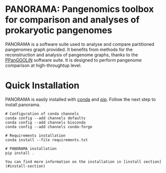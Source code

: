 # PANORAMA: Pangenomics toolbox for comparison and analyses of prokaryotic pangenomes

PANORAMA is a software suite used to analyse and compare partitioned pangenomes graph provided. It benefits from 
methods for the reconstruction and analysis of pangenome graphs, thanks to the [PPanGGOLiN](https://github.com/labgem/PPanGGOLiN)
software suite. It is designed to perform pangenome comparison at high-throughtup level.

# Quick Installation
PANORAMA is easily installed with [conda](https://docs.conda.io/projects/conda/en/latest/index.html) and
[pip](https://pip.pypa.io/en/stable/). Follow the next step to install panorama.

```shell
# Configuration of conda channels
conda config --add channels defaults
conda config --add channels bioconda
conda config --add channels conda-forge

# Requirements installation
conda install --file requirements.txt

# PANORAMA installation
pip install .
```

```{note}
You can find more information on the installation in [install section](#install-section)
```


